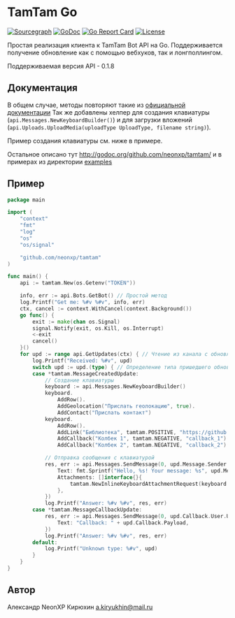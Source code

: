 # TamTam Go

[![Sourcegraph](https://sourcegraph.com/github.com/neonxp/tamtam/-/badge.svg?style=flat-square)](https://sourcegraph.com/github.com/neonxp/tamtam?badge)
[![GoDoc](http://img.shields.io/badge/go-documentation-blue.svg?style=flat-square)](http://godoc.org/github.com/neonxp/tamtam)
[![Go Report Card](https://goreportcard.com/badge/github.com/neonxp/tamtam?style=flat-square)](https://goreportcard.com/report/github.com/neonxp/tamtam)
[![License](http://img.shields.io/badge/license-mit-blue.svg?style=flat-square)](https://raw.githubusercontent.com/neonxp/tamtam/master/LICENSE)

Простая реализация клиента к TamTam Bot API на Go. Поддерживается получение обновление как с помощью вебхуков, так и лонгполлингом.

Поддерживаемая версия API - 0.1.8

## Документация
В общем случае, методы повторяют такие из [официальной документации](https://dev.tamtam.chat/)
Так же добавлены хелпер для создания клавиатуры (`api.Messages.NewKeyboardBuilder()`) и для загрузки вложений (`api.Uploads.UploadMedia(uploadType UploadType, filename string)`). 

Пример создания клавиатуры см. ниже в примере.
 
Остальное описано тут http://godoc.org/github.com/neonxp/tamtam/ и в примерах из директории [examples](https://github.com/neonxp/tamtam/tree/master/examples)

## Пример

```go
package main

import (
	"context"
	"fmt"
	"log"
	"os"
	"os/signal"

	"github.com/neonxp/tamtam"
)

func main() {
	api := tamtam.New(os.Getenv("TOKEN"))

	info, err := api.Bots.GetBot() // Простой метод
	log.Printf("Get me: %#v %#v", info, err)
	ctx, cancel := context.WithCancel(context.Background())
	go func() {
		exit := make(chan os.Signal)
		signal.Notify(exit, os.Kill, os.Interrupt)
		<-exit
		cancel()
	}()
	for upd := range api.GetUpdates(ctx) { // Чтение из канала с обновлениями
		log.Printf("Received: %#v", upd)
		switch upd := upd.(type) { // Определение типа пришедшего обновления
		case *tamtam.MessageCreatedUpdate:
			// Создание клавиатуры
			keyboard := api.Messages.NewKeyboardBuilder()
			keyboard.
				AddRow().
				AddGeolocation("Прислать геолокацию", true).
				AddContact("Прислать контакт")
			keyboard.
				AddRow().
				AddLink("Библиотека", tamtam.POSITIVE, "https://github.com/neonxp/tamtam").
				AddCallback("Колбек 1", tamtam.NEGATIVE, "callback_1").
				AddCallback("Колбек 2", tamtam.NEGATIVE, "callback_2")

			// Отправка сообщения с клавиатурой
			res, err := api.Messages.SendMessage(0, upd.Message.Sender.UserId, &tamtam.NewMessageBody{
				Text: fmt.Sprintf("Hello, %s! Your message: %s", upd.Message.Sender.Name, upd.Message.Body.Text),
				Attachments: []interface{}{
					tamtam.NewInlineKeyboardAttachmentRequest(keyboard.Build()),
				},
			})
			log.Printf("Answer: %#v %#v", res, err)
		case *tamtam.MessageCallbackUpdate:
			res, err := api.Messages.SendMessage(0, upd.Callback.User.UserId, &tamtam.NewMessageBody{
				Text: "Callback: " + upd.Callback.Payload,
			})
			log.Printf("Answer: %#v %#v", res, err)
		default:
			log.Printf("Unknown type: %#v", upd)
		}
	}
}
```

## Автор

Александр NeonXP Кирюхин  <a.kiryukhin@mail.ru>
